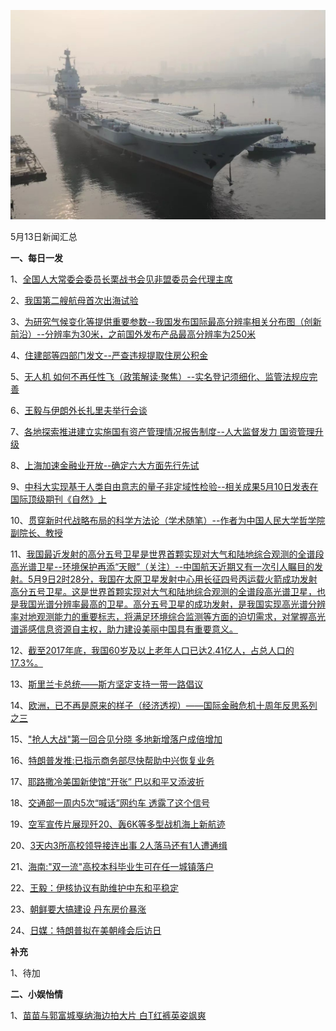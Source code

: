 ![05_13](.\05_13.jpg)

5月13日新闻汇总

**一、每日一发**

1、[全国人大常委会委员长栗战书会见非盟委员会代理主席](http://paper.people.com.cn/rmrb/html/2018-05/14/nw.D110000renmrb_20180514_3-01.htm)

2、[我国第二艘航母首次出海试验](http://paper.people.com.cn/rmrb/html/2018-05/14/nw.D110000renmrb_20180514_4-01.htm)

3、[为研究气候变化等提供重要参数--我国发布国际最高分辨率相关分布图（创新前沿）--分辨率为30米，之前国外发布产品最高分辨率为250米](http://paper.people.com.cn/rmrb/html/2018-05/14/nw.D110000renmrb_20180514_6-01.htm)

4、[住建部等四部门发文--严查违规提取住房公积金](http://paper.people.com.cn/rmrb/html/2018-05/14/nw.D110000renmrb_20180514_3-02.htm)

5、[无人机 如何不再任性飞（政策解读·聚焦）--实名登记须细化、监管法规应完善](http://paper.people.com.cn/rmrb/html/2018-05/14/nw.D110000renmrb_20180514_1-02.htm)

6、[王毅与伊朗外长扎里夫举行会谈](http://paper.people.com.cn/rmrb/html/2018-05/14/nw.D110000renmrb_20180514_5-03.htm)

7、[各地探索推进建立实施国有资产管理情况报告制度--人大监督发力 国资管理升级](http://paper.people.com.cn/rmrb/html/2018-05/14/nw.D110000renmrb_20180514_1-09.htm)

8、[上海加速金融业开放--确定六大方面先行先试](http://paper.people.com.cn/rmrb/html/2018-05/14/nw.D110000renmrb_20180514_3-10.htm)

9、[中科大实现基于人类自由意志的量子非定域性检验--相关成果5月10日发表在国际顶级期刊《自然》上](http://paper.people.com.cn/rmrb/html/2018-05/14/nw.D110000renmrb_20180514_2-12.htm)

10、[贯穿新时代战略布局的科学方法论（学术随笔）--作者为中国人民大学哲学院副院长、教授](http://paper.people.com.cn/rmrb/html/2018-05/14/nw.D110000renmrb_20180514_2-16.htm)

11、[我国最近发射的高分五号卫星是世界首颗实现对大气和陆地综合观测的全谱段高光谱卫星--环境保护再添“天眼”（关注）--中国航天近期又有一次引人瞩目的发射。5月9日2时28分，我国在太原卫星发射中心用长征四号丙运载火箭成功发射高分五号卫星。这是世界首颗实现对大气和陆地综合观测的全谱段高光谱卫星，也是我国光谱分辨率最高的卫星。高分五号卫星的成功发射，是我国实现高光谱分辨率对地观测能力的重要标志，将满足环境综合监测等方面的迫切需求，对掌握高光谱遥感信息资源自主权，助力建设美丽中国具有重要意义。](http://paper.people.com.cn/rmrb/html/2018-05/14/nw.D110000renmrb_20180514_1-18.htm)

12、[截至2017年底，我国60岁及以上老年人口已达2.41亿人，占总人口的17.3%。](http://paper.people.com.cn/rmrb/html/2018-05/14/nw.D110000renmrb_20180514_7-19.htm)

13、[斯里兰卡总统——斯方坚定支持一带一路倡议](http://paper.people.com.cn/rmrb/html/2018-05/14/nw.D110000renmrb_20180514_3-21.htm)

14、[欧洲，已不再是原来的样子（经济透视）——国际金融危机十周年反思系列之三](http://paper.people.com.cn/rmrb/html/2018-05/14/nw.D110000renmrb_20180514_1-22.htm)

15、["抢人大战"第一回合见分晓 多地新增落户成倍增加](http://news.163.com/18/0514/05/DHOAROH40001875P.html)

16、[特朗普发推:已指示商务部尽快帮助中兴恢复业务](http://news.163.com/18/0514/00/DHNPORDO0001875O.html)

17、[耶路撒冷美国新使馆“开张” 巴以和平又添波折](http://news.163.com/18/0514/02/DHO0M9L70001875O.html)

18、[交通部一周内5次“喊话”网约车 透露了这个信号](http://news.163.com/18/0514/03/DHO2HA0H0001875N.html)

19、[空军宣传片展现歼20、轰6K等多型战机海上新航迹](http://news.163.com/18/0513/22/DHNI8Q2S000187VE.html)

20、[3天内3所高校领导接连出事 2人落马还有1人遭通缉](http://news.163.com/18/0513/20/DHNAQJPF0001875N.html)

21、[海南:"双一流"高校本科毕业生可在任一城镇落户](http://news.163.com/18/0513/19/DHN8B6TQ000187VE.html)

22、[王毅：伊核协议有助维护中东和平稳定](http://www.zaobao.com/realtime/china/story20180514-858814)

23、[朝鲜要大搞建设 丹东房价暴涨](http://www.zaobao.com/finance/china/story20180514-858787)

24、[日媒：特朗普拟在美朝峰会后访日](http://www.zaobao.com/news/world/story20180514-858731)



**补充**

1、待加



**二、小娱怡情**

1、[苗苗与郭富城戛纳海边拍大片 白T红裤英姿飒爽](http://movie.67.com/jddt/2018/05/10/917460.html)